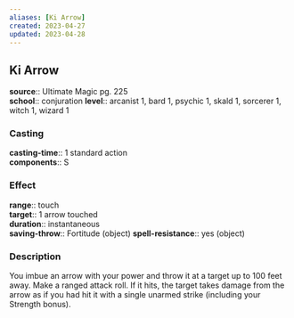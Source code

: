 ```yaml
---
aliases: [Ki Arrow]
created: 2023-04-27
updated: 2023-04-28
---
```


## Ki Arrow

**source**:: Ultimate Magic pg. 225  
**school**:: conjuration
**level**:: arcanist 1, bard 1, psychic 1, skald 1, sorcerer 1, witch 1, wizard 1

### Casting

**casting-time**:: 1 standard action  
**components**:: S

### Effect

**range**:: touch  
**target**:: 1 arrow touched  
**duration**:: instantaneous  
**saving-throw**:: Fortitude (object)
**spell-resistance**:: yes (object)

### Description

You imbue an arrow with your power and throw it at a target up to 100 feet away. Make a ranged attack roll. If it hits, the target takes damage from the arrow as if you had hit it with a single unarmed strike (including your Strength bonus).
